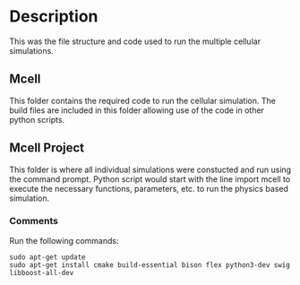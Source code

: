 # Description
This was the file structure and code used to run the multiple cellular simulations.

## Mcell
This folder contains the required code to run the cellular simulation. The build files are included
in this folder allowing use of the code in other python scripts.

## Mcell Project
This folder is where all individual simulations were constucted and run using the command prompt. 
Python script would start with the line
  import mcell
to execute the necessary functions, parameters, etc. to run the physics based simulation. 

### Comments
Run the following commands:

    sudo apt-get update
    sudo apt-get install cmake build-essential bison flex python3-dev swig libboost-all-dev
